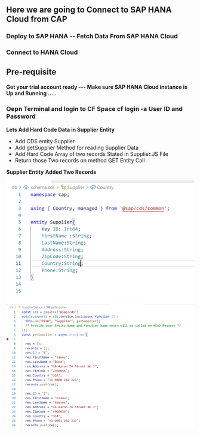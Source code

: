 ## Here we are going to Connect to SAP HANA Cloud from CAP 

### Deploy to SAP HANA -- Fetch Data From SAP HANA Cloud 

### Connect to HANA Cloud 

## Pre-requisite 
#### Get your trial account ready --- Make sure SAP HANA Cloud instance is Up and Running .....

### Oepn Terminal and login to CF Space cf login -a User ID and Password 

**Lets Add Hard Code Data in Supplier Entity**

* Add CDS entity Supplier 
* Add getSupplier Method for reading Supplier Data 
* Add Hard Code Array of two records Stated in Supplier.JS File 
* Return those Two records on method GET Entity Call 

**Supplier Entity**                   **Added Two Records**

![Alt text](image-1.png)         ![Alt text](image-2.png)



